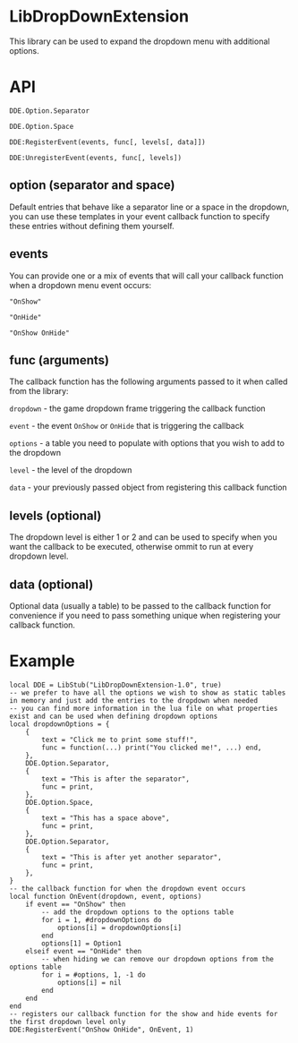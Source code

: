 LibDropDownExtension
==========================
This library can be used to expand the dropdown menu with additional options.

# API

`DDE.Option.Separator`

`DDE.Option.Space`

`DDE:RegisterEvent(events, func[, levels[, data]])`

`DDE:UnregisterEvent(events, func[, levels])`

## option (separator and space)

Default entries that behave like a separator line or a space in the dropdown, you can use these templates in your event callback function to specify these entries without defining them yourself.

## events

You can provide one or a mix of events that will call your callback function when a dropdown menu event occurs:

`"OnShow"`

`"OnHide"`

`"OnShow OnHide"`

## func (arguments)

The callback function has the following arguments passed to it when called from the library:

`dropdown` - the game dropdown frame triggering the callback function

`event` - the event `OnShow` or `OnHide` that is triggering the callback

`options` - a table you need to populate with options that you wish to add to the dropdown

`level` - the level of the dropdown

`data` - your previously passed object from registering this callback function

## levels (optional)

The dropdown level is either 1 or 2 and can be used to specify when you want the callback to be executed, otherwise ommit to run at every dropdown level.

## data (optional)

Optional data (usually a table) to be passed to the callback function for convenience if you need to pass something unique when registering your callback function.

# Example

```
local DDE = LibStub("LibDropDownExtension-1.0", true)
-- we prefer to have all the options we wish to show as static tables in memory and just add the entries to the dropdown when needed
-- you can find more information in the lua file on what properties exist and can be used when defining dropdown options
local dropdownOptions = {
	{
		text = "Click me to print some stuff!",
		func = function(...) print("You clicked me!", ...) end,
	},
	DDE.Option.Separator,
	{
		text = "This is after the separator",
		func = print,
	},
	DDE.Option.Space,
	{
		text = "This has a space above",
		func = print,
	},
	DDE.Option.Separator,
	{
		text = "This is after yet another separator",
		func = print,
	},
}
-- the callback function for when the dropdown event occurs
local function OnEvent(dropdown, event, options)
	if event == "OnShow" then
		-- add the dropdown options to the options table
		for i = 1, #dropdownOptions do
			options[i] = dropdownOptions[i]
		end
		options[1] = Option1
	elseif event == "OnHide" then
		-- when hiding we can remove our dropdown options from the options table
		for i = #options, 1, -1 do
			options[i] = nil
		end
	end
end
-- registers our callback function for the show and hide events for the first dropdown level only
DDE:RegisterEvent("OnShow OnHide", OnEvent, 1)
```
